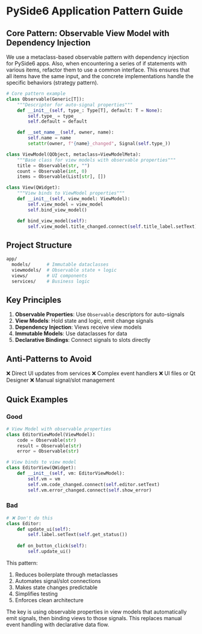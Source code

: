 # PySide6 Application Pattern Guide

## Core Pattern: Observable View Model with Dependency Injection

We use a metaclass-based observable pattern with dependency injection for PySide6 apps. Also, when encountering a series of if statements with various items, refactor them to use a common interface. This ensures that all items have the same input, and the concrete implementations handle the specific behaviors (strategy pattern).

```python
# Core pattern example
class Observable(Generic[T]):
    """Descriptor for auto-signal properties"""
    def __init__(self, type_: Type[T], default: T = None):
        self.type_ = type_
        self.default = default

    def __set_name__(self, owner, name):
        self.name = name
        setattr(owner, f"{name}_changed", Signal(self.type_))

class ViewModel(QObject, metaclass=ViewModelMeta):
    """Base class for view models with observable properties"""
    title = Observable(str, "")
    count = Observable(int, 0)
    items = Observable(List[str], [])

class View(QWidget):
    """View binds to ViewModel properties"""
    def __init__(self, view_model: ViewModel):
        self.view_model = view_model
        self.bind_view_model()

    def bind_view_model(self):
        self.view_model.title_changed.connect(self.title_label.setText)
```

## Project Structure

```sh
app/
  models/      # Immutable dataclasses
  viewmodels/  # Observable state + logic
  views/       # UI components
  services/    # Business logic
```

## Key Principles

1. **Observable Properties**: Use `Observable` descriptors for auto-signals
2. **View Models**: Hold state and logic, emit change signals
3. **Dependency Injection**: Views receive view models
4. **Immutable Models**: Use dataclasses for data
5. **Declarative Bindings**: Connect signals to slots directly

## Anti-Patterns to Avoid

❌ Direct UI updates from services
❌ Complex event handlers
❌ UI files or Qt Designer
❌ Manual signal/slot management

## Quick Examples

### Good
```python
# View Model with observable properties
class EditorViewModel(ViewModel):
    code = Observable(str)
    result = Observable(str)
    error = Observable(str)

# View binds to view model
class EditorView(QWidget):
    def __init__(self, vm: EditorViewModel):
        self.vm = vm
        self.vm.code_changed.connect(self.editor.setText)
        self.vm.error_changed.connect(self.show_error)
```

### Bad
```python
# ❌ Don't do this
class Editor:
    def update_ui(self):
        self.label.setText(self.get_status())
    
    def on_button_click(self):
        self.update_ui()
```

This pattern:
1. Reduces boilerplate through metaclasses
2. Automates signal/slot connections
3. Makes state changes predictable
4. Simplifies testing
5. Enforces clean architecture

The key is using observable properties in view models that automatically emit signals, then binding views to those signals. This replaces manual event handling with declarative data flow.
